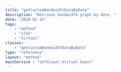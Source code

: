 ```yaml
---
title: "getCustomBandwidthDataByDate"
description: "Retrieve bandwidth graph by date. "
date: "2018-02-12"
tags:
    - "method"
    - "sldn"
    - "Virtual"
classes:
    - "getCustomBandwidthDataByDate"
type: "reference"
layout: "method"
mainService : "SoftLayer_Virtual_Guest"
---
```

